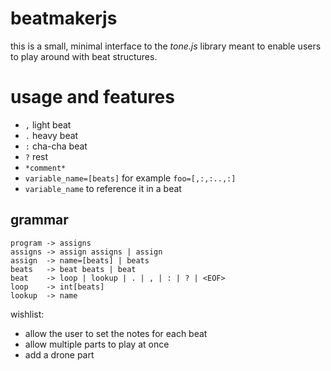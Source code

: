 # beatmakerjs
 this is a small, minimal interface to the *tone.js* library meant to enable users to play around with beat structures.

 # usage and features

- `,` light beat
- `.` heavy beat
- `:` cha-cha beat
- `?` rest
- `*comment*`
- `variable_name=[beats]` for example `foo=[,:,:..,:]`
- `variable_name` to reference it in a beat

 ## grammar
```
program -> assigns
assigns -> assign assigns | assign
assign  -> name=[beats] | beats
beats   -> beat beats | beat
beat    -> loop | lookup | . | , | : | ? | <EOF>
loop    -> int[beats]
lookup  -> name
```
wishlist:
- allow the user to set the notes for each beat
- allow multiple parts to play at once
- add a drone part
